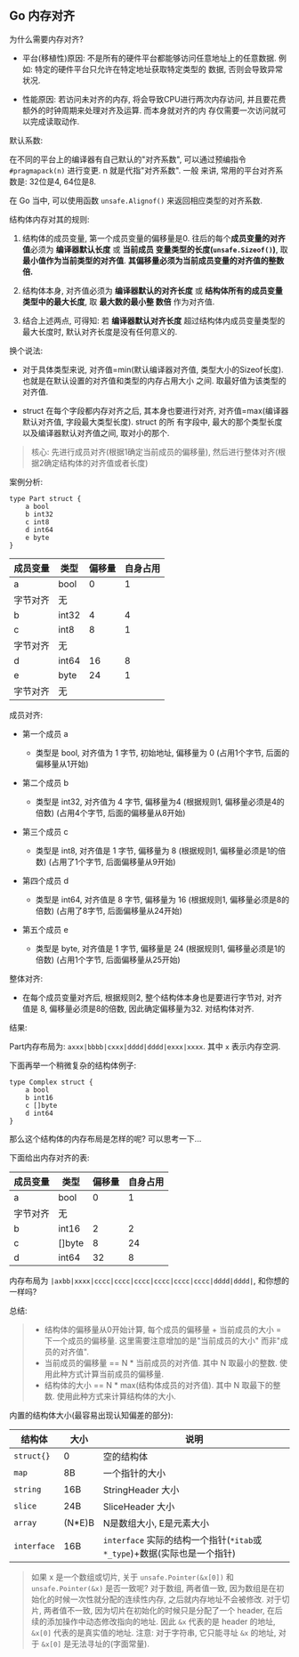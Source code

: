 ## Go 内存对齐

为什么需要内存对齐?

- 平台(移植性)原因: 不是所有的硬件平台都能够访问任意地址上的任意数据. 例如: 特定的硬件平台只允许在特定地址获取特定类型的
数据, 否则会导致异常状况.

- 性能原因: 若访问未对齐的内存, 将会导致CPU进行两次内存访问, 并且要花费额外的时钟周期来处理对齐及运算. 而本身就对齐的内
存仅需要一次访问就可以完成读取动作.


默认系数:

在不同的平台上的编译器有自己默认的"对齐系数", 可以通过预编指令 `#pragmapack(n)` 进行变更. n 就是代指"对齐系数". 一般
来讲, 常用的平台对齐系数是: 32位是4, 64位是8.

在 Go 当中, 可以使用函数 `unsafe.Alignof()` 来返回相应类型的对齐系数.


结构体内存对其的规则:

1. 结构体的成员变量, 第一个成员变量的偏移量是0. 往后的每个**成员变量的对齐值**必须为 **编译器默认长度** 或 **当前成员
变量类型的长度(`unsafe.Sizeof()`)**, 取 **最小值作为当前类型的对齐值**. **其偏移量必须为当前成员变量的对齐值的整数倍.**

2. 结构体本身, 对齐值必须为 **编译器默认的对齐长度** 或 **结构体所有的成员变量类型中的最大长度**, 取 **最大数的最小整
数倍** 作为对齐值.

3. 结合上述两点, 可得知: 若 **编译器默认对齐长度** 超过结构体内成员变量类型的最大长度时, 默认对齐长度是没有任何意义的.

换个说法:

- 对于具体类型来说, 对齐值=min(默认编译器对齐值, 类型大小的Sizeof长度). 也就是在默认设置的对齐值和类型的内存占用大小
之间. 取最好值为该类型的对齐值.

- struct 在每个字段都内存对齐之后, 其本身也要进行对齐, 对齐值=max(编译器默认对齐值, 字段最大类型长度). struct 的所
有字段中, 最大的那个类型长度以及编译器默认对齐值之间, 取对小的那个.

> 核心: 先进行成员对齐(根据1确定当前成员的偏移量), 然后进行整体对齐(根据2确定结构体的对齐值或者长度)

案例分析:

```
type Part struct {
    a bool
    b int32
    c int8
    d int64
    e byte
}
```

| 成员变量 | 类型 | 偏移量 | 自身占用 |
| --- | --- | --- | --- |
| a | bool | 0 | 1 |
| 字节对齐 | 无 |  |  |
| b | int32 | 4 | 4 |
| c | int8 | 8 | 1 |
| 字节对齐 | 无 |  |  |
| d | int64 | 16 | 8 |
| e | byte | 24 | 1 |
| 字节对齐 | 无 |  |  |


成员对齐:

- 第一个成员 a
    - 类型是 bool, 对齐值为 1 字节, 初始地址, 偏移量为 0 (占用1个字节, 后面的偏移量从1开始)

- 第二个成员 b
    - 类型是 int32, 对齐值为 4 字节, 偏移量为4 (根据规则1, 偏移量必须是4的倍数) (占用4个字节, 后面的偏移量从8开始)

- 第三个成员 c
    - 类型是 int8, 对齐值是 1 字节, 偏移量为 8 (根据规则1, 偏移量必须是1的倍数) (占用了1个字节, 后面偏移量从9开始)

- 第四个成员 d
    - 类型是 int64, 对齐值是 8 字节, 偏移量为 16 (根据规则1, 偏移量必须是8的倍数) (占用了8字节, 后面偏移量从24开始)

- 第五个成员 e
    - 类型是 byte, 对齐值是 1 字节, 偏移量是 24 (根据规则1, 偏移量必须是1的倍数) (占用1个字节, 后面偏移量从25开始)

    
整体对齐:

- 在每个成员变量对齐后, 根据规则2, 整个结构体本身也是要进行字节对, 对齐值是 8, 偏移量必须是8的倍数, 因此确定偏移量为32. 
对结构体对齐.

结果:

Part内存布局为: `axxx|bbbb|cxxx|dddd|dddd|exxx|xxxx`. 其中 `x` 表示内存空洞.


下面再举一个稍微复杂的结构体例子:

```
type Complex struct {
    a bool
    b int16
    c []byte
    d int64
}
```

那么这个结构体的内存布局是怎样的呢? 可以思考一下...

下面给出内存对齐的表:

| 成员变量 | 类型 | 偏移量 | 自身占用 |
| --- | --- | --- | --- |
| a | bool | 0 | 1 |
| 字节对齐 | 无 |  |  |
| b | int16 | 2 | 2 |
| c | []byte | 8 | 24 |
| d | int64 | 32 | 8 |

内存布局为 `|axbb|xxxx|cccc|cccc|cccc|cccc|cccc|cccc|dddd|dddd|`, 和你想的一样吗?


总结:

> - 结构体的偏移量从0开始计算, 每个成员的偏移量 + 当前成员的大小 = 下一个成员的偏移量. 这里需要注意增加的是"当前成员的大小"
而非"成员的对齐值".  
> - 当前成员的偏移量 == N * 当前成员的对齐值. 其中 N 取最小的整数. 使用此种方式计算当前成员的偏移量.
> - 结构体的大小 == N * max(结构体成员的对齐值). 其中 N 取最下的整数. 使用此种方式来计算结构体的大小.

内置的结构体大小(最容易出现认知偏差的部分):

| 结构体 | 大小 | 说明 |
| ---- | ---- | --- |
| `struct{}` | 0 | 空的结构体 |
| `map` | 8B | 一个指针的大小 |
| `string` | 16B | StringHeader 大小 |
| `slice` | 24B | SliceHeader 大小 |
| `array` | (N*E)B | N是数组大小, E是元素大小 |
| `interface` | 16B | `interface` 实际的结构一个指针(`*itab`或`*_type`)+数据(实际也是一个指针) |


> 如果 x 是一个数组或切片, 关于 `unsafe.Pointer(&x[0])` 和 `unsafe.Pointer(&x)` 是否一致呢?
> 对于数组, 两者值一致, 因为数组是在初始化的时候一次性就分配的连续性内存, 之后就内存地址不会被修改.
> 对于切片, 两者值不一致, 因为切片在初始化的时候只是分配了一个 header, 在后续的添加操作中动态修改指向的地址. 因此 `&x`
代表的是 header 的地址, `&x[0]` 代表的是真实值的地址.
> 注意: 对于字符串, 它只能寻址 `&x` 的地址, 对于 `&x[0]` 是无法寻址的(字面常量).

